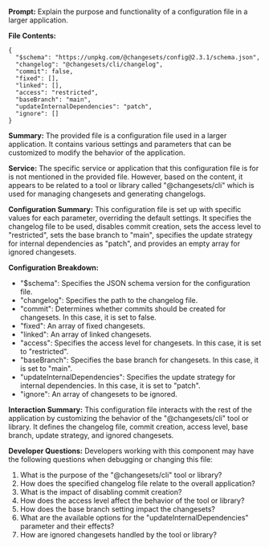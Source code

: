 **Prompt:** Explain the purpose and functionality of a configuration file in a larger application.

**File Contents:**
```
{
  "$schema": "https://unpkg.com/@changesets/config@2.3.1/schema.json",
  "changelog": "@changesets/cli/changelog",
  "commit": false,
  "fixed": [],
  "linked": [],
  "access": "restricted",
  "baseBranch": "main",
  "updateInternalDependencies": "patch",
  "ignore": []
}
```

**Summary:**
The provided file is a configuration file used in a larger application. It contains various settings and parameters that can be customized to modify the behavior of the application.

**Service:**
The specific service or application that this configuration file is for is not mentioned in the provided file. However, based on the content, it appears to be related to a tool or library called "@changesets/cli" which is used for managing changesets and generating changelogs.

**Configuration Summary:**
This configuration file is set up with specific values for each parameter, overriding the default settings. It specifies the changelog file to be used, disables commit creation, sets the access level to "restricted", sets the base branch to "main", specifies the update strategy for internal dependencies as "patch", and provides an empty array for ignored changesets.

**Configuration Breakdown:**
- "$schema": Specifies the JSON schema version for the configuration file.
- "changelog": Specifies the path to the changelog file.
- "commit": Determines whether commits should be created for changesets. In this case, it is set to false.
- "fixed": An array of fixed changesets.
- "linked": An array of linked changesets.
- "access": Specifies the access level for changesets. In this case, it is set to "restricted".
- "baseBranch": Specifies the base branch for changesets. In this case, it is set to "main".
- "updateInternalDependencies": Specifies the update strategy for internal dependencies. In this case, it is set to "patch".
- "ignore": An array of changesets to be ignored.

**Interaction Summary:**
This configuration file interacts with the rest of the application by customizing the behavior of the "@changesets/cli" tool or library. It defines the changelog file, commit creation, access level, base branch, update strategy, and ignored changesets.

**Developer Questions:**
Developers working with this component may have the following questions when debugging or changing this file:
1. What is the purpose of the "@changesets/cli" tool or library?
2. How does the specified changelog file relate to the overall application?
3. What is the impact of disabling commit creation?
4. How does the access level affect the behavior of the tool or library?
5. How does the base branch setting impact the changesets?
6. What are the available options for the "updateInternalDependencies" parameter and their effects?
7. How are ignored changesets handled by the tool or library?